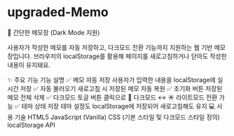 # upgraded-Memo

📝 간단한 메모장 (Dark Mode 지원)

사용자가 작성한 메모를 자동 저장하고, 다크모드 전환 기능까지 지원하는 웹 기반 메모장입니다.
브라우저의 localStorage를 활용해 페이지를 새로고침하거나 닫아도 작성한 내용이 유지돼요.

✨ 주요 기능
기능	설명
✅ 메모 자동 저장	사용자가 입력한 내용을 localStorage에 실시간 저장
✅ 자동 불러오기	새로고침 시 저장된 메모 자동 복원
✅ 초기화 버튼	저장된 메모 전체 삭제
✅ 다크모드 토글	버튼 클릭으로 🌙 다크모드 ↔ ☀️ 라이트모드 전환 가능
✅ 테마 상태 저장	테마 설정도 localStorage에 저장되어 새로고침해도 유지
💻 사용 기술
HTML5
JavaScript (Vanilla)
CSS (기본 스타일 및 다크모드 스타일 정의)
localStorage API
